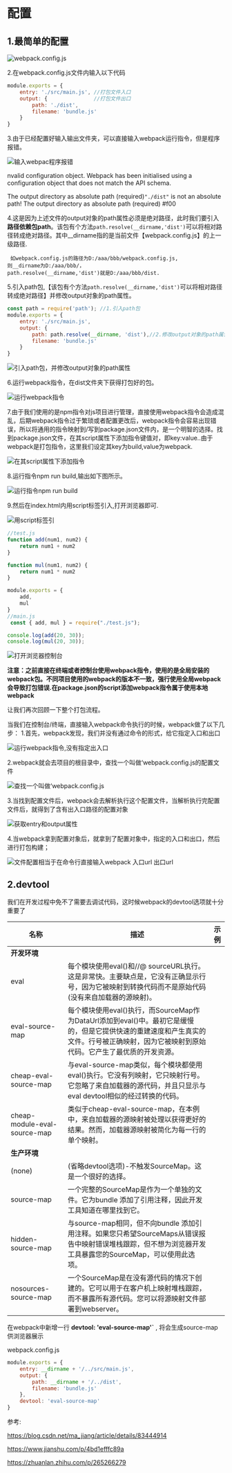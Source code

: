 # 配置

## 1.最简单的配置

![webpack.config.js](https://pzy-images.oss-cn-hangzhou.aliyuncs.com/img/202203201545921.png)



2.在webpack.config.js文件内输入以下代码

```javascript
module.exports = {
    entry: './src/main.js', //打包文件入口
    output: {               //打包文件出口
        path: './dist',
        filename: 'bundle.js'
    }
}
```

3.由于已经配置好输入输出文件夹，可以直接输入webpack运行指令，但是程序报错。



![输入webpac程序报错](https://pzy-images.oss-cn-hangzhou.aliyuncs.com/img/202203201545922.png)


nvalid configuration object. Webpack has been initialised using a configuration object that does not match the API schema.

The output directory as absolute path (required)`"./dist"` is not an absolute path!
The output directory as absolute path (required) #f00

4.这是因为上述文件的output对象的path属性必须是绝对路径，此时我们要引入**路径依赖包path**。该包有个方法`path.resolve(__dirname,'dist')`可以将相对路径转成绝对路径。其中__dirname指的是当前文件【webpack.config.js】的上一级路径.

```
 如webpack.config.js的路径为D:/aaa/bbb/webpack.config.js,
则__dirname为D:/aaa/bbb/，
path.resolve(__dirname,'dist')就是D:/aaa/bbb/dist.
```

5.引入path包,【该包有个方法`path.resolve(__dirname,'dist')`可以将相对路径转成绝对路径】并修改output对象的path属性。

```javascript
const path = require('path'); //1.引入path包
module.exports = {
    entry: './src/main.js',
    output: { 
        path: path.resolve(__dirname, 'dist'),//2.修改output对象的path属性
        filename: 'bundle.js'
    }
}
```



![引入path包，并修改output对象的path属性](https://pzy-images.oss-cn-hangzhou.aliyuncs.com/img/202203201545923.png)



6.运行webpack指令，在dist文件夹下获得打包好的包。



![运行webpack指令](https://pzy-images.oss-cn-hangzhou.aliyuncs.com/img/202203201545924.png)



7.由于我们使用的是npm指令对js项目进行管理，直接使用webpack指令会造成混乱，后期webpack指令过于繁琐或者配置更改后，webpack指令会容易出现错误，所以将通用的指令映射到/写到package.json文件内，是一个明智的选择。找到package.json文件，在其script属性下添加指令键值对，即key:value..由于webpack是打包指令，这里我们设定其key为build,value为webpack.



![在其script属性下添加指令](https://pzy-images.oss-cn-hangzhou.aliyuncs.com/img/202203201545925.png)



8.运行指令npm run build,输出如下图所示。



![运行指令npm run build](https://pzy-images.oss-cn-hangzhou.aliyuncs.com/img/202203201545926.png)



9.然后在index.html内用script标签引入,打开浏览器即可.



![用script标签引](https://pzy-images.oss-cn-hangzhou.aliyuncs.com/img/202203201545927.png)



```javascript
//test.js
function add(num1, num2) {
    return num1 + num2
}

function mul(num1, num2) {
    return num1 * num2
}

module.exports = {
    add,
    mul
}
//main.js
 const { add, mul } = require("./test.js");

console.log(add(20, 30));
console.log(mul(20, 30));
```



![打开浏览器控制台](https://pzy-images.oss-cn-hangzhou.aliyuncs.com/img/202203201545928.png)



**注意：之前直接在终端或者控制台使用webpack指令，使用的是全局安装的webpack包。不同项目使用的webpack的版本不一致，强行使用全局webpack会导致打包错误.在package.json的script添加webpack指令属于使用本地webpack**

让我们再次回顾一下整个打包流程。

当我们在控制台/终端，直接输入webpack命令执行的时候，webpack做了以下几步：
1.首先，webpack发现，我们并没有通过命令的形式，给它指定入口和出口



![运行webpack指令,没有指定出入口](https://pzy-images.oss-cn-hangzhou.aliyuncs.com/img/202203201545929.png)


2.webpack就会去项目的根目录中，查找一个叫做‘webpack.config.js的配置文件



![查找一个叫做‘webpack.config.js](https://pzy-images.oss-cn-hangzhou.aliyuncs.com/img/202203201545930.png)


3.当找到配置文件后，webpack会去解析执行这个配置文件，当解析执行完配置文件后，就得到了含有出入口路径的配置对象



![获取entry和output属性](https://pzy-images.oss-cn-hangzhou.aliyuncs.com/img/202203201545931.png)


4.当webpack拿到配置对象后，就拿到了配置对象中，指定的入口和出口，然后进行打包构建；



![文件配置相当于在命令行直接输入webpack 入口url 出口url](https://pzy-images.oss-cn-hangzhou.aliyuncs.com/img/202203201545932.png)

## 2.devtool


我们在开发过程中免不了需要去调试代码，这时候webpack的devtool选项就十分重要了

| 名称                         | 描述                                                         | 示例 |
| ---------------------------- | ------------------------------------------------------------ | ---- |
| **开发环境**                 |                                                              |      |
| eval                         | 每个模块使用eval()和//@ sourceURL执行。这是非常快。主要缺点是，它没有正确显示行号，因为它被映射到转换代码而不是原始代码(没有来自加载器的源映射)。 |      |
| eval-source-map              | 每个模块使用eval()执行，而SourceMap作为DataUrl添加到eval()中。最初它是缓慢的，但是它提供快速的重建速度和产生真实的文件。行号被正确映射，因为它被映射到原始代码。它产生了最优质的开发资源。 |      |
| cheap-eval-source-map        | 与eval-source-map类似，每个模块都使用eval()执行。它没有列映射，它只映射行号。它忽略了来自加载器的源代码，并且只显示与eval devtool相似的经过转换的代码。 |      |
| cheap-module-eval-source-map | 类似于cheap-eval-source-map，在本例中，来自加载器的源映射被处理以获得更好的结果。然而，加载器源映射被简化为每一行的单个映射。 |      |
| **生产环境**                 |                                                              |      |
| (none)                       | (省略devtool选项)-不触发SourceMap。这是一个很好的选择。      |      |
| source-map                   | 一个完整的SourceMap是作为一个单独的文件。它为bundle 添加了引用注释，因此开发工具知道在哪里找到它。 |      |
| hidden-source-map            | 与source-map相同，但不向bundle 添加引用注释。如果您只希望SourceMaps从错误报告中映射错误堆栈跟踪，但不想为浏览器开发工具暴露您的SourceMap，可以使用此选项。 |      |
| nosources-source-map         | 一个SourceMap是在没有源代码的情况下创建的。它可以用于在客户机上映射堆栈跟踪，而不暴露所有源代码。您可以将源映射文件部署到webserver。 |      |



在webpack中新增一行 **devtool: 'eval-source-map'`** , 将会生成source-map 供浏览器展示

webpack.config.js

```js
module.exports = {
    entry: __dirname + '/../src/main.js',
    output: {
        path: __dirname + '/../dist',
        filename: 'bundle.js'
    },
    devtool: 'eval-source-map'
}
```





参考:

https://blog.csdn.net/ma_jiang/article/details/83444914

https://www.jianshu.com/p/4bd1efffc89a

https://zhuanlan.zhihu.com/p/265266279